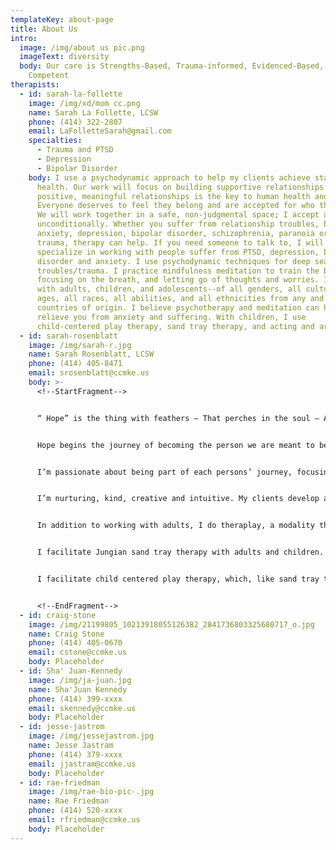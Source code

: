 ```yaml
---
templateKey: about-page
title: About Us
intro:
  image: /img/about us pic.png
  imageText: diversity
  body: Our care is Strengths-Based, Trauma-informed, Evidenced-Based, Culturally
    Competent
therapists:
  - id: sarah-la-follette
    image: /img/xd/mom cc.png
    name: Sarah La Follette, LCSW
    phone: (414) 322-2807
    email: LaFolletteSarah@gmail.com
    specialties:
      - Trauma and PTSD
      - Depression
      - Bipolar Disorder
    body: I use a psychodynamic approach to help my clients achieve stable mental
      health. Our work will focus on building supportive relationships. Having
      positive, meaningful relationships is the key to human health and success.
      Everyone deserves to feel they belong and are accepted for who they are.
      We will work together in a safe, non-judgmental space; I accept all people
      unconditionally. Whether you suffer from relationship troubles, bullying,
      anxiety, depression, bipolar disorder, schizophrenia, paranoia or another
      trauma, therapy can help. If you need someone to talk to, I will listen. I
      specialize in working with people suffer from PTSD, depression, bi-polar
      disorder and anxiety. I use psychodynamic techniques for deep seated
      troubles/trauma. I practice mindfulness meditation to train the brain by
      focusing on the breath, and letting go of thoughts and worries. I work
      with adults, children, and adolescents--of all genders, all cultures, all
      ages, all races, all abilities, and all ethnicities from any and all
      countries of origin. I believe psychotherapy and meditation can help
      relieve you from anxiety and suffering. With children, I use
      child-centered play therapy, sand tray therapy, and acting and art.
  - id: sarah-rosenblatt
    image: /img/sarah-r.jpg
    name: Sarah Rosenblatt, LCSW
    phone: (414) 405-8471
    email: srosenblatt@ccmke.us
    body: >-
      <!--StartFragment-->


      “ Hope” is the thing with feathers – That perches in the soul – And sings the tune without the words-and never stops at all.” Emily Dickinson


      Hope begins the journey of becoming the person we are meant to be. With positive, unconditional regard, and someone who listens, we take comfort in being. We humans beautifully gravitate towards health and Improving our lives.


      I’m passionate about being part of each persons’ journey, focusing on each individual’s strengths and history. I look for the good in everyone. Every person is worthy of being heard and accepted for who he, she or they are.


      I’m nurturing, kind, creative and intuitive. My clients develop a sense of curiosity and humor—amidst good times and bad.


      In addition to working with adults, I do theraplay, a modality that builds positive, warm, relationships between parent and child. It increases communication, and allows both parent and child to self regulate.


      I facilitate Jungian sand tray therapy with adults and children. It is a modality that creates a safe and sacred space that allows individuals to work through issues in a sensory, emotional, and non verbal way.


      I facilitate child centered play therapy, which, like sand tray therapy, as the direction of the therapy is determined by the client. I also use bibliotherapy with some children to help them understand whatever they are working through by reading them books about others dealing with the similar problems.


      <!--EndFragment-->
  - id: craig-stone
    image: /img/21199805_10213918055126382_2841736803325680717_o.jpg
    name: Craig Stone
    phone: (414) 405-0670
    email: cstone@ccmke.us
    body: Placeholder
  - id: Sha' Juan-Kennedy
    image: /img/ja-juan.jpg
    name: Sha'Juan Kennedy
    phone: (414) 399-xxxx
    email: skennedy@ccmke.us
    body: Placeholder
  - id: jesse-jastrom
    image: /img/jessejastrom.jpg
    name: Jesse Jastram
    phone: (414) 379-xxxx
    email: jjastram@ccmke.us
    body: Placeholder
  - id: rae-friedman
    image: /img/rae-bio-pic-.jpg
    name: Rae Friedman
    phone: (414) 520-xxxx
    email: rfriedman@ccmke.us
    body: Placeholder
---
```

